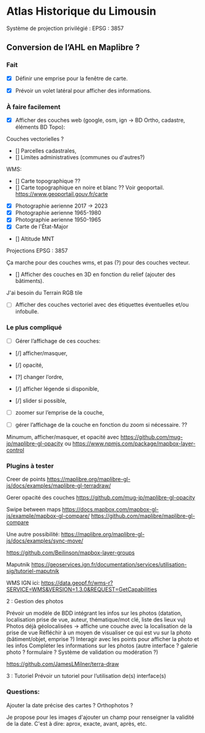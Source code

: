 # Atlas Historique du Limousin

Système de projection privilégié : EPSG : 3857

## Conversion de l’AHL en Maplibre ?

### Fait

- [x] Définir une emprise pour la fenêtre de carte.

- [x] Prévoir un volet latéral pour afficher des informations.

### À faire facilement

- [X] Afficher des couches web (google, osm, ign -> BD Ortho, cadastre, éléments BD Topo):

Couches vectorielles ?

- [] Parcelles cadastrales,
- [] Limites administratives (communes ou d'autres?)

WMS:

- [] Carte topographique ??
- [] Carte topographique en noire et blanc ?? Voir geoportail. https://www.geoportail.gouv.fr/carte
- [X] Photographie aerienne 2017 ->  2023
- [X] Photographie aerienne 1965-1980
- [X] Photographie aerienne 1950-1965
- [X] Carte de l'État-Major

- [] Altitude MNT

Projections EPSG : 3857

Ça marche pour des couches wms, et pas (?) pour des couches vecteur.

- [] Afficher des couches en 3D en fonction du relief (ajouter des bâtiments).

J'ai besoin du Terrain RGB tile

- [ ] Afficher des couches vectoriel avec des étiquettes éventuelles et/ou infobulle.

### Le plus compliqué

- [ ] Gérer l’affichage de ces couches:

- [/] afficher/masquer,
- [/] opacité,  
- [?] changer l’ordre, 

- [/] afficher légende si disponible, 

- [/] slider si possible, 

- [ ] zoomer sur l’emprise de la couche, 

- [ ] gérer l’affichage de la couche en fonction du zoom si nécessaire. ??

Minumum, afficher/masquer, et opacité 
avec 
https://github.com/mug-jp/maplibre-gl-opacity 
ou
https://www.npmjs.com/package/mapbox-layer-control

### Plugins à tester

Creer de points
https://maplibre.org/maplibre-gl-js/docs/examples/maplibre-gl-terradraw/

Gerer opacité des couches
https://github.com/mug-jp/maplibre-gl-opacity

Swipe between maps
https://docs.mapbox.com/mapbox-gl-js/example/mapbox-gl-compare/
https://github.com/maplibre/maplibre-gl-compare

Une autre possibilité:
https://maplibre.org/maplibre-gl-js/docs/examples/sync-move/

https://github.com/Beilinson/mapbox-layer-groups

Maputnik
https://geoservices.ign.fr/documentation/services/utilisation-sig/tutoriel-maputnik

WMS IGN ici: 
https://data.geopf.fr/wms-r?SERVICE=WMS&VERSION=1.3.0&REQUEST=GetCapabilities


2 :  Gestion des photos

Prévoir un modèle de BDD intégrant les infos sur les photos (datation, localisation prise de vue, auteur, thématique/mot clé, liste des lieux vu)
Photos déjà géolocalisées -> affiche une couche avec la localisation de la prise de vue
Réfléchir à un moyen de visualiser ce qui est vu sur la photo (bâtiment/objet, emprise ?)
Interagir avec les points pour afficher la photo et les infos
Compléter les informations sur les photos (autre interface ? galerie photo ? formulaire ? Système de validation ou modération ?)

https://github.com/JamesLMilner/terra-draw

3 : Tutoriel
Prévoir un tutoriel pour l’utilisation de(s) interface(s)

### Questions:

Ajouter la date précise des cartes ? Orthophotos ?

Je propose pour les images d'ajouter un champ pour renseigner la validité de la date.
C'est à dire: aprox, exacte, avant, après, etc. 


